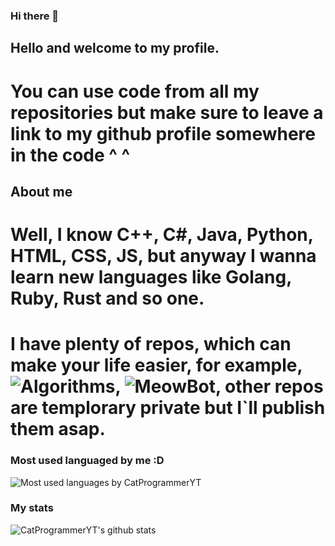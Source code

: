 ### Hi there 👋

## Hello and welcome to my profile. 

# You can use code from all my repositories but make sure to leave a link to my github profile somewhere in the code ^ ^

## About me

# Well, I know C++, C#, Java, Python, HTML, CSS, JS, but anyway I wanna learn new languages like Golang, Ruby, Rust and so one.   
# I have plenty of repos, which can make your life easier, for example, ![Algorithms](https://github.com/CatProgrammerYT/Algorithms), ![MeowBot](https://github.com/CatProgrammerYT/MeowBot), other repos are templorary private but I\`ll publish them asap.

### Most used languaged by me :D
![Most used languages by CatProgrammerYT](https://github-readme-stats.vercel.app/api/top-langs/?username=CatProgrammerYT)

### My stats

![CatProgrammerYT's github stats](https://github-readme-stats.vercel.app/api?username=CatProgrammerYT&count_private=true&show_icons=true&theme=radical&hide_rank=false)

<!--
**CatProgrammerYT/CatProgrammerYT** is a ✨ _special_ ✨ repository because its `README.md` (this file) appears on your GitHub profile.

